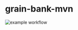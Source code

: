 # grain-bank-mvn
![example workflow](https://github.com/MBernart/grain-bank-mvn/actions/workflows/ci.yml/badge.svg)
